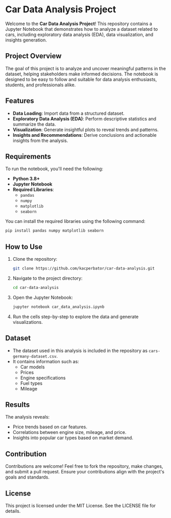 # Car Data Analysis Project

Welcome to the **Car Data Analysis Project**! This repository contains a Jupyter Notebook that demonstrates how to analyze a dataset related to cars, including exploratory data analysis (EDA), data visualization, and insights generation.

## Project Overview
The goal of this project is to analyze and uncover meaningful patterns in the dataset, helping stakeholders make informed decisions. The notebook is designed to be easy to follow and suitable for data analysis enthusiasts, students, and professionals alike.

## Features
- **Data Loading**: Import data from a structured dataset.
- **Exploratory Data Analysis (EDA)**: Perform descriptive statistics and summarize the data.
- **Visualization**: Generate insightful plots to reveal trends and patterns.
- **Insights and Recommendations**: Derive conclusions and actionable insights from the analysis.

## Requirements
To run the notebook, you'll need the following:

- **Python 3.8+**
- **Jupyter Notebook**
- **Required Libraries**:
  - `pandas`
  - `numpy`
  - `matplotlib`
  - `seaborn`

You can install the required libraries using the following command:
```bash
pip install pandas numpy matplotlib seaborn
```

## How to Use
1. Clone the repository:
   ```bash
   git clone https://github.com/kacperbator/car-data-analysis.git
   ```
2. Navigate to the project directory:
   ```bash
   cd car-data-analysis
   ```
3. Open the Jupyter Notebook:
   ```bash
   jupyter notebook car_data_analysis.ipynb
   ```
4. Run the cells step-by-step to explore the data and generate visualizations.

## Dataset
- The dataset used in this analysis is included in the repository as `cars-germany-dataset.csv`.
- It contains information such as:
  - Car models
  - Prices
  - Engine specifications
  - Fuel types
  - Mileage

## Results
The analysis reveals:
- Price trends based on car features.
- Correlations between engine size, mileage, and price.
- Insights into popular car types based on market demand.

## Contribution
Contributions are welcome! Feel free to fork the repository, make changes, and submit a pull request. Ensure your contributions align with the project's goals and standards.

## License
This project is licensed under the MIT License. See the LICENSE file for details.
